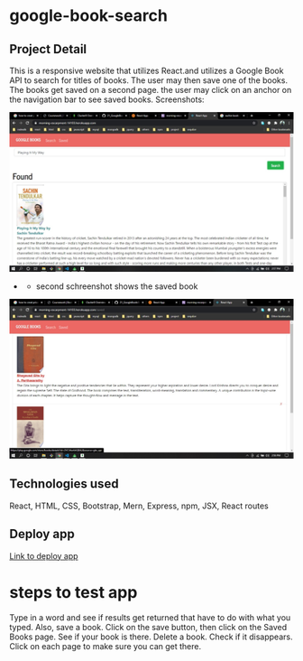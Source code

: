 # google-book-search

## Project Detail

This is a responsive website that utilizes React.and utilizes a Google Book API to search for titles of books. The user may then save one of the books. The books get saved on a second page. the user may click on an anchor on the navigation bar to see saved books.
Screenshots:

![Screenshot of home page](https://github.com/parth167/google-book-search/blob/main/google-book-search/client/src/search.jpg)

- - second schreenshot shows the saved book

![Screenshot of home page](https://github.com/parth167/google-book-search/blob/main/google-book-search/client/src/New%20Bitmap%20Image.jpg)

## Technologies used

React, HTML, CSS, Bootstrap, Mern, Express, npm, JSX, React routes

## Deploy app

[Link to deploy app]()

# steps to test app

Type in a word and see if results get returned that have to do with what you typed. Also, save a book. Click on the save button, then click on the Saved Books page. See if your book is there. Delete a book. Check if it disappears. Click on each page to make sure you can get there.
